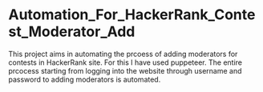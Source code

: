 # Automation_For_HackerRank_Contest_Moderator_Add
 This project aims in automating the prcoess of adding moderators for contests in HackerRank site.
 For this I have used puppeteer. The entire prcocess starting from logging into the website through username and password to adding moderators is automated.

